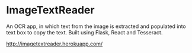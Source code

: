 # ImageTextReader

An OCR app, in which text from the image is extracted and populated into text box to copy the text. Built using Flask, React and Tesseract.

http://imagetextreader.herokuapp.com/

